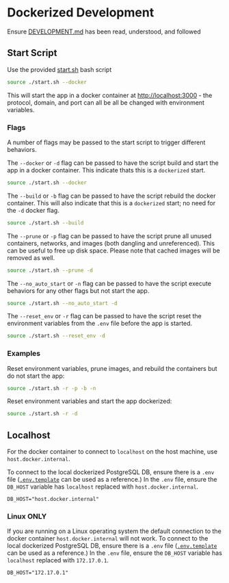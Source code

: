 # Dockerized Development

Ensure [DEVELOPMENT.md](./DEVELOPMENT.md) has been read, understood, and followed

## Start Script

Use the provided [start.sh](./start.sh) bash script

``` bash
source ./start.sh --docker
```

This will start the app in a docker container at [http://localhost:3000](http://localhost:3000) - the protocol, domain, and port can all be all be changed with environment variables.

### Flags

A number of flags may be passed to the start script to trigger different behaviors.

The `--docker` or `-d` flag can be passed to have the script build and start the app in a docker container. This indicate thats this is a `dockerized` start.

``` bash
source ./start.sh --docker
```

The `--build` or `-b` flag can be passed to have the script rebuild the docker container. This will also indicate that this is a `dockerized` start; no need for the `-d` docker flag.

``` bash
source ./start.sh --build
```

The `--prune` or `-p` flag can be passed to have the script prune all unused containers, networks, and images (both dangling and unreferenced). This can be useful to free up disk space. Please note that cached images will be removed as well.

``` bash
source ./start.sh --prune -d
```

The `--no_auto_start` or `-n` flag can be passed to have the script execute behaviors for any other flags but not start the app.

``` bash
source ./start.sh --no_auto_start -d
```

The `--reset_env` or `-r` flag can be passed to have the script reset the environment variables  from the `.env` file before the app is started.

``` bash
source ./start.sh --reset_env -d
```

### Examples

Reset environment variables, prune images, and rebuild the containers but do not start the app:

``` bash
source ./start.sh -r -p -b -n
```

Reset environment variables and start the app dockerized:

``` bash
source ./start.sh -r -d
```

## Localhost

For the docker container to connect to `localhost` on the host machine, use `host.docker.internal`.

To connect to the local dockerized PostgreSQL DB, ensure there is a `.env` file ([`.env.template`](./.env.template) can be used as a reference.) In the `.env` file, ensure the `DB_HOST` variable has `localhost` replaced with `host.docker.internal`.

``` .env
DB_HOST="host.docker.internal"
```

### Linux ONLY

If you are running on a Linux operating system the default connection to the docker container `host.docker.internal` will not work. To connect to the local dockerized PostgreSQL DB, ensure there is a `.env` file ([`.env.template`](./.env.template) can be used as a reference.) In the `.env` file, ensure the `DB_HOST` variable has `localhost` replaced with `172.17.0.1`.

``` .env
DB_HOST="172.17.0.1"
```
